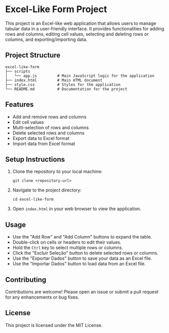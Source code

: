 # Excel-Like Form Project

This project is an Excel-like web application that allows users to manage tabular data in a user-friendly interface. It provides functionalities for adding rows and columns, editing cell values, selecting and deleting rows or columns, and exporting/importing data.

## Project Structure

```
excel-like-form
├── scripts
│   └── app.js         # Main JavaScript logic for the application
├── index.html         # Main HTML document
├── style.css          # Styles for the application
└── README.md          # Documentation for the project
```

## Features

- Add and remove rows and columns
- Edit cell values
- Multi-selection of rows and columns
- Delete selected rows and columns
- Export data to Excel format
- Import data from Excel format

## Setup Instructions

1. Clone the repository to your local machine:
   ```
   git clone <repository-url>
   ```

2. Navigate to the project directory:
   ```
   cd excel-like-form
   ```

3. Open `index.html` in your web browser to view the application.

## Usage

- Use the "Add Row" and "Add Column" buttons to expand the table.
- Double-click on cells or headers to edit their values.
- Hold the `Ctrl` key to select multiple rows or columns.
- Click the "Excluir Seleção" button to delete selected rows or columns.
- Use the "Exportar Dados" button to save your data as an Excel file.
- Use the "Importar Dados" button to load data from an Excel file.

## Contributing

Contributions are welcome! Please open an issue or submit a pull request for any enhancements or bug fixes.

## License

This project is licensed under the MIT License.